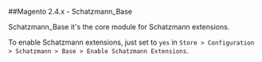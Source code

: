 ##Magento 2.4.x - Schatzmann_Base

Schatzmann_Base it's the core module for Schatzmann extensions. 

To enable Schatzmann extensions, just set to `yes` in `Store > Configuration > Schatzmann > Base > Enable Schatzmann Extensions`.
